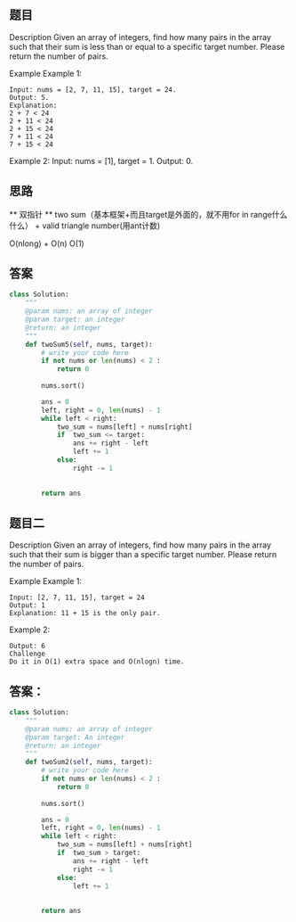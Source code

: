 ## 题目
Description
Given an array of integers, find how many pairs in the array such that their sum is less than or equal to a specific target number. Please return the number of pairs.

Example
Example 1:
```
Input: nums = [2, 7, 11, 15], target = 24. 
Output: 5. 
Explanation:
2 + 7 < 24
2 + 11 < 24
2 + 15 < 24
7 + 11 < 24
7 + 15 < 24
```

Example 2:
Input: nums = [1], target = 1. 
Output: 0. 

## 思路
** 双指针 **
two sum（基本框架+而且target是外面的，就不用for in range什么什么） + valid triangle number(用ant计数)

O(nlong) + O(n)
O(1)

## 答案
```python
class Solution:
    """
    @param nums: an array of integer
    @param target: an integer
    @return: an integer
    """
    def twoSum5(self, nums, target):
        # write your code here
        if not nums or len(nums) < 2 :
            return 0
        
        nums.sort()

        ans = 0
        left, right = 0, len(nums) - 1
        while left < right:
            two_sum = nums[left] + nums[right]
            if  two_sum <= target:
                ans += right - left
                left += 1
            else:
                right -= 1
                
        
        return ans
```
## 题目二
Description
Given an array of integers, find how many pairs in the array such that their sum is bigger than a specific target number. Please return the number of pairs.

Example
Example 1:
```
Input: [2, 7, 11, 15], target = 24
Output: 1
Explanation: 11 + 15 is the only pair.
```

Example 2:
```Input: [1, 1, 1, 1], target = 1
Output: 6
Challenge
Do it in O(1) extra space and O(nlogn) time.
```
## 答案：
```python
class Solution:
    """
    @param nums: an array of integer
    @param target: An integer
    @return: an integer
    """
    def twoSum2(self, nums, target):
        # write your code here
        if not nums or len(nums) < 2 :
            return 0
        
        nums.sort()

        ans = 0
        left, right = 0, len(nums) - 1
        while left < right:
            two_sum = nums[left] + nums[right]
            if  two_sum > target:
                ans += right - left
                right -= 1
            else:
                left += 1
                
        
        return ans
 ```
